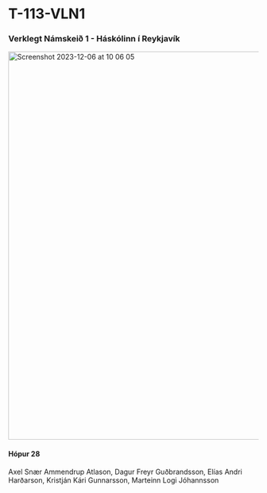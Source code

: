 # T-113-VLN1

### Verklegt Námskeið 1 - Háskólinn í Reykjavík

<img width="781" alt="Screenshot 2023-12-06 at 10 06 05" src="https://github.com/Dagurf21/T-113-VLN1/assets/54533207/56daaacf-9430-439b-b279-4471cd812cac">


#### Hópur 28
Axel Snær Ammendrup Atlason, Dagur Freyr Guðbrandsson, Elías Andri Harðarson, Kristján Kári Gunnarsson, Marteinn Logi Jóhannsson

